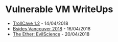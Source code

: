 # Vulnerable VM WriteUps

* [TrollCave 1.2](https://github.com/ofasgard/VulnVMWriteUps/blob/master/writeups/TrollCave.md) - 14/04/2018
* [Bsides Vancouver 2018](https://github.com/ofasgard/VulnVMWriteUps/blob/master/writeups/Bsides2018.md) - 16/04/2018
* [The Ether: EvilScience]() - 20/04/2018
